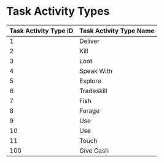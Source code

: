 # Task Activity Types

| Task Activity Type ID | Task Activity Type Name |
| :--- | :--- |
| 1 | Deliver |
| 2 | Kill |
| 3 | Loot |
| 4 | Speak With |
| 5 | Explore |
| 6 | Tradeskill |
| 7 | Fish |
| 8 | Forage |
| 9 | Use |
| 10 | Use |
| 11 | Touch |
| 100 | Give Cash |

